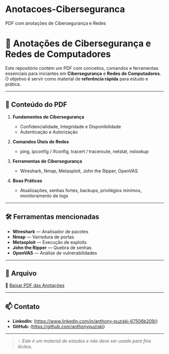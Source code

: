 # Anotacoes-Ciberseguranca
PDF com anotações de Cibersegurança e Redes
# 📄 Anotações de Cibersegurança e Redes de Computadores

Este repositório contém um PDF com conceitos, comandos e ferramentas essenciais para iniciantes em **Cibersegurança** e **Redes de Computadores**.  
O objetivo é servir como material de **referência rápida** para estudo e prática.

---

## 📌 Conteúdo do PDF
1. **Fundamentos de Cibersegurança**
   - Confidencialidade, Integridade e Disponibilidade
   - Autenticação e Autorização

2. **Comandos Úteis de Redes**
   - ping, ipconfig / ifconfig, tracert / traceroute, netstat, nslookup

3. **Ferramentas de Cibersegurança**
   - Wireshark, Nmap, Metasploit, John the Ripper, OpenVAS

4. **Boas Práticas**
   - Atualizações, senhas fortes, backups, privilégios mínimos, monitoramento de logs

---

## 🛠 Ferramentas mencionadas
- **Wireshark** — Analisador de pacotes
- **Nmap** — Varredura de portas
- **Metasploit** — Execução de exploits
- **John the Ripper** — Quebra de senhas
- **OpenVAS** — Análise de vulnerabilidades

---

## 📂 Arquivo
📄 [Baixar PDF das Anotações](Anotacoes_Ciberseguranca.pdf)

---

## 📫 Contato
- **LinkedIn:** (https://www.linkedin.com/in/anthony-puziski-67506b209/)
- **GitHub:** (https://github.com/anthonypuziski)

---

> 💡 *Este é um material de estudos e não deve ser usado para fins ilícitos.*
